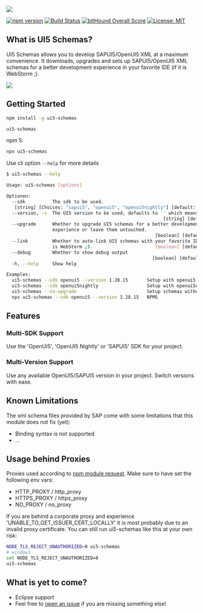 ![](./docs/ui5-schemas.png)

[![npm version](https://img.shields.io/npm/v/ui5-schemas.svg)](https://www.npmjs.com/package/ui5-schemas)
[![Build Status](https://travis-ci.org/ui5experts/ui5-schemas.svg?branch=master)](https://travis-ci.org/ui5experts/ui5-schemas)
[![bitHound Overall Score](https://www.bithound.io/github/ui5experts/ui5-schemas/badges/score.svg)](https://www.bithound.io/github/ui5experts/ui5-schemas)
[![License: MIT](https://img.shields.io/github/license/mashape/apistatus.svg)]()


## What is UI5 Schemas?

UI5 Schemas allows you to develop SAPUI5/OpenUI5 XML at a maximum convenience. It downloads, upgrades and sets
up SAPUI5/OpenUI5 XML schemas for a better development experience in your favorite IDE (if it is WebStorm ;).

![](./docs/xml-code-completion.gif)


## Getting Started

```sh
npm install -g ui5-schemas
```

```sh
ui5-schemas
```

npm 5:
```sh
npx ui5-schemas
````

Use cli option ``--help`` for more details

```sh
$ ui5-schemas --help

Usage: ui5-schemas [options]

Optionen:
  --sdk          The sdk to be used.
   [string] [Choices: "sapui5", "openui5", "openui5nightly"] [default: "sapui5"]
  --version, -v  The UI5 version to be used, defaults to '' which means latest.
                                                          [string] [default: ""]
  --upgrade      Whether to upgrade UI5 schemas for a better development
                 experience or leave them untouched.
                                                       [boolean] [default: true]
  --link         Whether to auto-link UI5 schemas with your favorite IDE (if it
                 is WebStorm ;).                       [boolean] [default: true]
  --debug        Whether to show debug output
                                                      [boolean] [default: false]
  -h, --help     Show help

Examples:
  ui5-schemas --sdk openui5 --version 1.28.15       Setup with openui5 schemas in version 1.28.15
  ui5-schemas --sdk openui5nightly                  Setup with openui5nightly
  ui5-schemas --no-upgrade                          Setup schemas without schema enhancement
  npx ui5-schemas --sdk openui5 --version 1.28.15   NPM5
```


## Features

### Multi-SDK Support
Use the 'OpenUI5', 'OpenUI5 Nightly' or 'SAPUI5' SDK for your project.

### Multi-Version Support
Use any available OpenUI5/SAPUI5 version in your project. Switch versions with ease. 


## Known Limitations

The xml schema files provided by SAP come with some limitations that this module does not fix (yet):
* Binding syntax is not supported
* ...


## Usage behind Proxies

Proxies used according to [npm module request](https://www.npmjs.com/package/request#proxies). Make sure to have set the following env vars:
* HTTP_PROXY / http_proxy
* HTTPS_PROXY / https_proxy
* NO_PROXY / no_proxy

If you are behind a corporate proxy and experience 'UNABLE_TO_GET_ISSUER_CERT_LOCALLY' it is most probably due to an invalid proxy certificate. You can still run ui5-schemas like this at your own risk:
```sh
NODE_TLS_REJECT_UNAUTHORIZED=0 ui5-schemas
# windows
set NODE_TLS_REJECT_UNAUTHORIZED=0
ui5-schemas
```


## What is yet to come?

* Eclipse support
* Feel free to [open an issue](https://github.com/ui5experts/ui5-schemas/issues/new) if you are missing something else!
